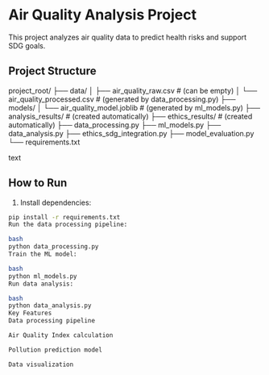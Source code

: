 # Air Quality Analysis Project

This project analyzes air quality data to predict health risks and support SDG goals.

## Project Structure
project_root/
├── data/
│   ├── air_quality_raw.csv        # (can be empty)
│   └── air_quality_processed.csv  # (generated by data_processing.py)
├── models/
│   └── air_quality_model.joblib   # (generated by ml_models.py)
├── analysis_results/              # (created automatically)
├── ethics_results/                # (created automatically)
├── data_processing.py
├── ml_models.py
├── data_analysis.py
├── ethics_sdg_integration.py
├── model_evaluation.py
└── requirements.txt

text

## How to Run

1. Install dependencies:
```bash
pip install -r requirements.txt
Run the data processing pipeline:

bash
python data_processing.py
Train the ML model:

bash
python ml_models.py
Run data analysis:

bash
python data_analysis.py
Key Features
Data processing pipeline

Air Quality Index calculation

Pollution prediction model

Data visualization
